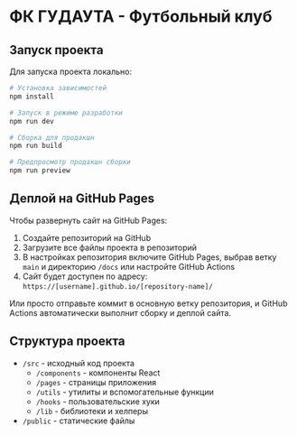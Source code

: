 
# ФК ГУДАУТА - Футбольный клуб

## Запуск проекта

Для запуска проекта локально:

```bash
# Установка зависимостей
npm install

# Запуск в режиме разработки
npm run dev

# Сборка для продакшн
npm run build

# Предпросмотр продакшн сборки
npm run preview
```

## Деплой на GitHub Pages

Чтобы развернуть сайт на GitHub Pages:

1. Создайте репозиторий на GitHub
2. Загрузите все файлы проекта в репозиторий
3. В настройках репозитория включите GitHub Pages, выбрав ветку `main` и директорию `/docs` или настройте GitHub Actions
4. Сайт будет доступен по адресу: `https://[username].github.io/[repository-name]/`

Или просто отправьте коммит в основную ветку репозитория, и GitHub Actions автоматически выполнит сборку и деплой сайта.

## Структура проекта

- `/src` - исходный код проекта
  - `/components` - компоненты React
  - `/pages` - страницы приложения
  - `/utils` - утилиты и вспомогательные функции
  - `/hooks` - пользовательские хуки
  - `/lib` - библиотеки и хелперы
- `/public` - статические файлы
